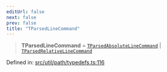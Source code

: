 ```yaml
---
editUrl: false
next: false
prev: false
title: "TParsedLineCommand"
---
```


> **TParsedLineCommand** = [`TParsedAbsoluteLineCommand`](/api/type-aliases/tparsedabsolutelinecommand/) \| [`TParsedRelativeLineCommand`](/api/type-aliases/tparsedrelativelinecommand/)

Defined in: [src/util/path/typedefs.ts:116](https://github.com/fabricjs/fabric.js/blob/fea1b29b7495d9634e300bd4bfa43de097745805/src/util/path/typedefs.ts#L116)

